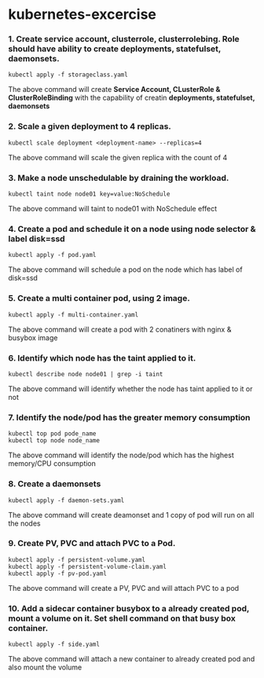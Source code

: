 # kubernetes-excercise

### 1. Create service account, clusterrole, clusterrolebing. Role should have ability to create deployments, statefulset, daemonsets.
    
    kubectl apply -f storageclass.yaml
    
The above command will create **Service Account, CLusterRole & ClusterRoleBinding** with the capability of creatin **deployments, statefulset, daemonsets**

### 2. Scale a given deployment to 4 replicas.
      
    kubectl scale deployment <deployment-name> --replicas=4

The above command will scale the given replica with the count of 4

### 3. Make a node unschedulable by draining the workload.
  
    kubectl taint node node01 key=value:NoSchedule

The above command will taint to node01 with NoSchedule effect

### 4. Create a pod and schedule it on a node using node selector & label disk=ssd
 
    kubectl apply -f pod.yaml
    
The above command will schedule a pod on the node which has label of disk=ssd

### 5. Create a multi container pod, using 2 image.

    kubectl apply -f multi-container.yaml

The above command will create a pod with 2 conatiners with nginx & busybox image

### 6. Identify which node has the taint applied to it.
   
    kubectl describe node node01 | grep -i taint

The above command will identify whether the node has taint applied to it or not

### 7. Identify the node/pod has the greater memory consumption

    kubectl top pod pode_name 
    kubectl top node node_name

The above command will identify the node/pod which has the highest memory/CPU consumption

### 8. Create a daemonsets

    kubectl apply -f daemon-sets.yaml

The above command will create deamonset and 1 copy of pod will run on all the nodes
 
### 9. Create PV, PVC and attach PVC to a Pod.

    kubectl apply -f persistent-volume.yaml
    kubectl apply -f persistent-volume-claim.yaml
    kubectl apply -f pv-pod.yaml
    
The above command will create a PV, PVC and will attach PVC to a pod

### 10. Add a sidecar container busybox to a already created pod, mount a volume on it. Set shell command on that busy    box container.
    
    kubectl apply -f side.yaml

The above command will attach a new container to already created pod and also mount the volume


  
